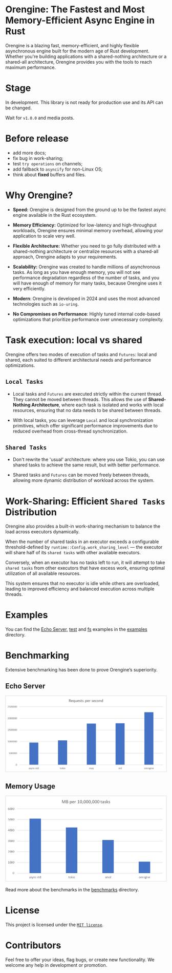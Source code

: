 # Orengine: The Fastest and Most Memory-Efficient Async Engine in Rust

Orengine is a blazing fast, memory-efficient, and highly flexible asynchronous engine built for the modern
age of Rust development. Whether you're building applications with a shared-nothing architecture
or a shared-all architecture, Orengine provides you with the tools to reach maximum performance.

# Stage

In development. This library is not ready for
production use and its API can be changed.

Wait for `v1.0.0` and media posts.

# Before release

- add more docs;
- fix bug in work-sharing;
- test `try operations` on channels;
- add fallback to `asyncify` for non-Linux OS;
- think about __fixed__ buffers and files.

# Why Orengine?

- __Speed:__ Orengine is designed from the ground up to be the fastest async engine available in the Rust ecosystem.

- __Memory Efficiency:__ Optimized for low-latency and high-throughput workloads, Orengine ensures minimal
  memory overhead, allowing your application to scale very well.

- __Flexible Architecture:__ Whether you need to go fully distributed with a shared-nothing architecture
  or centralize resources with a shared-all approach, Orengine adapts to your requirements.

- __Scalability:__ Orengine was created to handle millions of asynchronous tasks.
  As long as you have enough memory, you will not see performance degradation regardless of the number of tasks,
  and you will have enough of memory for many tasks, because Orengine uses it very efficiently.

- __Modern__: Orengine is developed in 2024 and uses the most advanced technologies such as `io-uring`.

- __No Compromises on Performance__: Highly tuned internal code-based optimizations that prioritize performance over
  unnecessary complexity.

# Task execution: local vs shared

Orengine offers two modes of execution of tasks and `Futures`: local and shared, each suited to different
architectural needs and performance optimizations.

## `Local Tasks`

- Local tasks and `Futures` are executed strictly within the current thread. They cannot be moved between threads.
  This allows the use of __Shared-Nothing Architecture__, where each task is isolated and works with local resources,
  ensuring that no data needs to be shared between threads.

- With local tasks, you can leverage `Local` and local synchronization primitives, which offer significant
  performance improvements due to reduced overhead from cross-thread synchronization.

## `Shared Tasks`

- Don't rewrite the 'usual' architecture: where you use Tokio, you can use shared tasks to achieve the same result,
  but with better performance.

- Shared tasks and `Futures` can be moved freely between threads, allowing more dynamic distribution of workload
  across the system.

# Work-Sharing: Efficient `Shared Tasks` Distribution

Orengine also provides a built-in work-sharing mechanism to balance the load across executors dynamically.

When the number of shared tasks in an executor exceeds a configurable threshold-defined
by `runtime::Config.work_sharing_level` — the executor will share half of its `shared tasks`
with other available executors.

Conversely, when an executor has no tasks left to run, it will attempt to take `shared tasks` from other executors
that have excess work, ensuring optimal utilization of all available resources.

This system ensures that no executor is idle while others are overloaded,
leading to improved efficiency and balanced execution across multiple threads.

# Examples

You can find the [Echo Server](examples/echo-server), [test](examples/test) and [fs](examples/fs)
examples in the [examples](examples) directory.

# Benchmarking

Extensive benchmarking has been done to prove Orengine’s superiority.

## Echo Server

![benchmarks/net/tcp/images/echo_server.png](benchmarks/net/tcp/images/echo_server.png)

## Memory Usage

![benchmarks/cpu_bound/images/memory_usage_per_10m_tasks_favorites_only.png](benchmarks/cpu_bound/images/memory_usage_per_10m_tasks_favorites_only.png)

Read more about the benchmarks in the [benchmarks](benchmarks) directory.

# License

This project is licensed under the [`MIT license`](LICENSE).

# Contributors

Feel free to offer your ideas, flag bugs, or create new functionality.
We welcome any help in development or promotion.